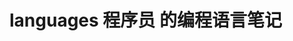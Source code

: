  # languages 程序员 的编程语言笔记                    
            
                            
                            
                                  
             
              
   
 
    
      
